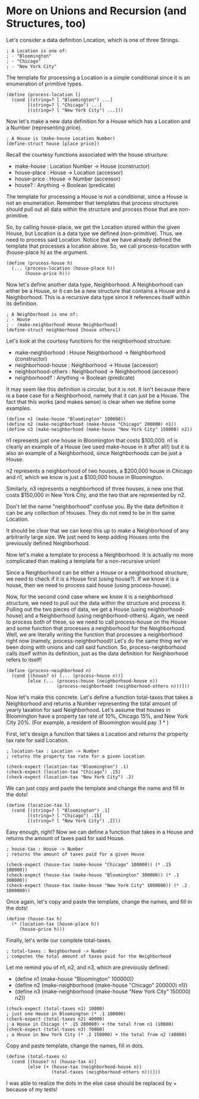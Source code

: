 # More on Unions and Recursion (and Structures, too)

Let's consider a data definition Location, which is one of three Strings.

```racket
; A Location is one of:
; - "Bloomington"
; - "Chicago"
; - "New York City"
```

The template for processing a Location is a simple conditional
since it is an enumeration of primitive types.

```racket
(define (process-location l)
  (cond [(string=? l "Bloomington") ...]
        [(string=? l "Chicago") ...]
        [(string=? l "New York City") ...]))
```

Now let's make a new data definition for a House
which has a Location and a Number (representing price).

```racket
; A House is (make-house Location Number)
(define-struct house [place price])
```

Recall the courtesy functions associated with the house structure:
* make-house : Location Number -> House (constructor)
* house-place : House -> Location (accessor)
* house-price : House -> Number (accessor)
* house? : Anything -> Boolean (predicate)

The template for processing a House is not a conditional, since 
a House is not an enumeration. Remember that templates that process
structures should pull out all data within the structure and process
those that are non-primitive.

So, by calling house-place, we get the Location stored within the
given House, but Location is a data type we defined (non-primitive).
Thus, we need to process said Location. Notice that we have already
defined the template that processes a location above. So, we
call process-location with (house-place h) as the argument.

```racket
(define (process-house h)
  (... (process-location (house-place h))
       (house-price h)))
```

Now let's define another data type, Neighborhood. A Neighborhood
can either be a House, or it can be a new structure that contains
a House and a Neighborhood. This is a recursive data type since
it references itself within its definition.

```racket
; A Neighborhood is one of:
; - House
; - (make-neighborhood House Neighborhood)
(define-struct neighborhood [house others])
```

Let's look at the courtesy functions for the neighborhood structure:
* make-neighborhood : House Neighborhood -> Neighborhood (constructor)
* neighborhood-house : Neighborhood -> House (accessor)
* neighborhood-others : Neighborhood -> Neighborhood (accessor)
* neighborhood? : Anything -> Boolean (predicate)

It may seem like this definition is circular, but it is not.
It isn't because there is a base case for a Neighborhood, namely
that it can just be a House. The fact that this works (and makes
sense) is clear when we define some examples.

```racket
(define n1 (make-house "Bloomington" 100000))
(define n2 (make-neighborhood (make-house "Chicago" 200000) n1))
(define n3 (make-neighborhood (make-house "New York City" 150000) n2))
```

n1 represents just one house in Bloomington that costs $100,000.
n1 is clearly an example of a House (we used make-house in it after all!)
but it is also an example of a Neighborhood, since Neighborhoods can
be just a House.

n2 represents a neighborhood of two houses, a $200,000 house in Chicago
and n1, which we know is just a $100,000 house in Bloomington.

Similarly, n3 represents a neighborhood of three houses, a new one that
costs $150,000 in New York City, and the two that are represented by n2.

Don't let the name "neighborhood" confuse you. By the data definition
it can be any collection of Houses. They do not need to be in the same
Location. 

It should be clear that we can keep this up to make a Neighborhood
of any arbitrarily large size. We just need to keep adding Houses
onto the previously defined Neighborhood.

Now let's make a template to process a Neighborhood. It is actually
no more complicated than making a template for a non-recursive union!

Since a Neighborhood can be either a House or a neighborhood structure,
we need to check if it is a House first (using house?). If we know it is a
house, then we need to process said house (using process-house).

Now, for the second cond case where we know it is a neighborhood structure,
we need to pull out the data within the structure and process it.
Pulling out the two pieces of data, we get a House (using neighborhood-house)
and a Neighborhood (using neighborhood-others). Again, we need to process both
of these, so we need to call process-house on the House and some function that
processes a neighborhood for the Neighborhood. Well, we are literally writing
the function that processes a neighborhood right now (namely, process-neighborhood)!
Let's do the same thing we've been doing with unions and call said function.
So, process-neighborhood calls itself within its definition, just as the data definition
for Neighborhood refers to itself!

```racket
(define (process-neighborhood n)
  (cond [(house? n) (... (process-house n))]
        [else (... (process-house (neighborhood-house n))
                   (process-neighborhood (neighborhood-others n)))]))
```

Now let's make this concrete. Let's define a function total-taxes that takes
a Neighborhood and returns a Number representing the total amount of yearly taxation for
said Neighborhood. Let's assume that houses in Bloomington have a property tax rate
of 10%, Chicago 15%, and New York City 20%. (For example, a resident of
Bloomington would pay .1 * <the cost of their house>)

First, let's design a function that takes a Location and returns the property tax rate
for said Location.

```racket
; location-tax : Location -> Number
; returns the property tax rate for a given Location

(check-expect (location-tax "Bloomington") .1)
(check-expect (location-tax "Chicago") .15)
(check-expect (location-tax "New York City") .2)
```

We can just copy and paste the template and change the name and fill in the dots!

```racket
(define (location-tax l)
  (cond [(string=? l "Bloomington") .1]
        [(string=? l "Chicago") .15]
        [(string=? l "New York City") .2]))
```

Easy enough, right? Now we can define a function that takes in a House and
returns the amount of taxes paid for said House.

```racket
; house-tax : House -> Number
; returns the amount of taxes paid for a given House

(check-expect (house-tax (make-house "Chicago" 100000)) (* .15 100000))
(check-expect (house-tax (make-house "Bloomington" 300000)) (* .1 300000))
(check-expect (house-tax (make-house "New York City" 1000000)) (* .2 1000000))
```

Once again, let's copy and paste the template, change the names, and fill in the dots!

```racket
(define (house-tax h)
  (* (location-tax (house-place h))
     (house-price h)))
```

Finally, let's write our complete total-taxes.

```racket
; total-taxes : Neighborhood -> Number
; computes the total amount of taxes paid for the Neighborhood 
```

Let me remind you of n1, n2, and n3, which are previously defined:

* (define n1 (make-house "Bloomington" 100000))
* (define n2 (make-neighborhood (make-house "Chicago" 200000) n1))
* (define n3 (make-neighborhood (make-house "New York City" 150000) n2))

```racket
(check-expect (total-taxes n1) 10000)
; just one House in Bloomington (* .1 100000)
(check-expect (total-taxes n2) 40000)
; a House in Chicago (* .15 200000) + the total from n1 (10000)
(check-expect (total-taxes n3) 70000)
; a House in New York City (* .2 150000) + the total from n2 (40000)
```

Copy and paste template, change the names, fill in dots.

```racket
(define (total-taxes n)
  (cond [(house? n) (house-tax n)]
        [else (+ (house-tax (neighborhood-house n))
                 (total-taxes (neighborhood-others n)))]))
```

I was able to realize the dots in the else case should be replaced by +
because of my tests!
